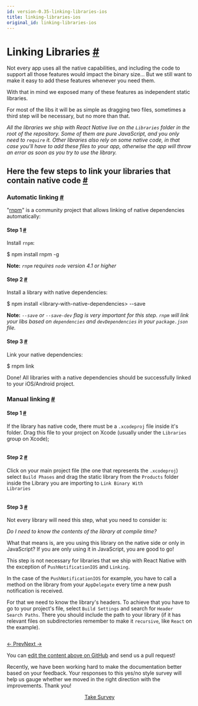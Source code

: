 ```yaml
---
id: version-0.35-linking-libraries-ios
title: linking-libraries-ios
original_id: linking-libraries-ios
---
```

<a id="content"></a><h1><a class="anchor" name="linking-libraries"></a>Linking Libraries <a class="hash-link" href="docs/linking-libraries-ios.html#linking-libraries">#</a></h1><div><p>Not every app uses all the native capabilities, and including the code to support
all those features would impact the binary size... But we still want to make it
easy to add these features whenever you need them.</p><p>With that in mind we exposed many of these features as independent static libraries.</p><p>For most of the libs it will be as simple as dragging two files, sometimes a third
step will be necessary, but no more than that.</p><p><em>All the libraries we ship with React Native live on the <code>Libraries</code> folder in
the root of the repository. Some of them are pure JavaScript, and you only need
to <code>require</code> it. Other libraries also rely on some native code, in that case
you'll have to add these files to your app, otherwise the app will throw an
error as soon as you try to use the library.</em></p><h2><a class="anchor" name="here-the-few-steps-to-link-your-libraries-that-contain-native-code"></a>Here the few steps to link your libraries that contain native code <a class="hash-link" href="docs/linking-libraries-ios.html#here-the-few-steps-to-link-your-libraries-that-contain-native-code">#</a></h2><h3><a class="anchor" name="automatic-linking"></a>Automatic linking <a class="hash-link" href="docs/linking-libraries-ios.html#automatic-linking">#</a></h3><p>"<a href="http://github.com/rnpm/rnpm" target="_blank">rnpm</a>" is a community project that allows linking of native dependencies automatically:</p><h4><a class="anchor" name="step-1"></a>Step 1 <a class="hash-link" href="docs/linking-libraries-ios.html#step-1">#</a></h4><p>Install <code>rnpm</code>:</p><div class="prism language-javascript">$ npm install rnpm <span class="token operator">-</span>g</div><p><strong>Note:</strong> <em><code>rnpm</code> requires <code>node</code> version 4.1 or higher</em></p><h4><a class="anchor" name="step-2"></a>Step 2 <a class="hash-link" href="docs/linking-libraries-ios.html#step-2">#</a></h4><p>Install a library with native dependencies:</p><div class="prism language-javascript">$ npm install &lt;library<span class="token operator">-</span><span class="token keyword">with</span><span class="token operator">-</span>native<span class="token operator">-</span>dependencies<span class="token operator">&gt;</span> <span class="token operator">--</span>save</div><p><strong>Note:</strong> <em><code>--save</code> or <code>--save-dev</code> flag is very important for this step. <code>rnpm</code> will link
your libs based on <code>dependencies</code> and <code>devDependencies</code> in your <code>package.json</code> file.</em></p><h4><a class="anchor" name="step-3"></a>Step 3 <a class="hash-link" href="docs/linking-libraries-ios.html#step-3">#</a></h4><p>Link your native dependencies:</p><div class="prism language-javascript">$ rnpm link</div><p>Done! All libraries with a native dependencies should be successfully linked to your iOS/Android project.</p><h3><a class="anchor" name="manual-linking"></a>Manual linking <a class="hash-link" href="docs/linking-libraries-ios.html#manual-linking">#</a></h3><h4><a class="anchor" name="step-1"></a>Step 1 <a class="hash-link" href="docs/linking-libraries-ios.html#step-1">#</a></h4><p>If the library has native code, there must be a <code>.xcodeproj</code> file inside it's
folder.
Drag this file to your project on Xcode (usually under the <code>Libraries</code> group
on Xcode);</p><p><img src="img/AddToLibraries.png" alt=""></p><h4><a class="anchor" name="step-2"></a>Step 2 <a class="hash-link" href="docs/linking-libraries-ios.html#step-2">#</a></h4><p>Click on your main project file (the one that represents the <code>.xcodeproj</code>)
select <code>Build Phases</code> and drag the static library from the <code>Products</code> folder
inside the Library you are importing to <code>Link Binary With Libraries</code></p><p><img src="img/AddToBuildPhases.png" alt=""></p><h4><a class="anchor" name="step-3"></a>Step 3 <a class="hash-link" href="docs/linking-libraries-ios.html#step-3">#</a></h4><p>Not every library will need this step, what you need to consider is:</p><p><em>Do I need to know the contents of the library at compile time?</em></p><p>What that means is, are you using this library on the native side or only in
JavaScript? If you are only using it in JavaScript, you are good to go!</p><p>This step is not necessary for libraries that we ship with React Native with the
exception of <code>PushNotificationIOS</code> and <code>Linking</code>.</p><p>In the case of the <code>PushNotificationIOS</code> for example, you have to call a method
on the library from your <code>AppDelegate</code> every time a new push notification is
received.</p><p>For that we need to know the library's headers. To achieve that you have to go
to your project's file, select <code>Build Settings</code> and search for <code>Header Search
Paths</code>. There you should include the path to your library (if it has relevant
files on subdirectories remember to make it <code>recursive</code>, like <code>React</code> on the
example).</p><p><img src="img/AddToSearchPaths.png" alt=""></p></div><div class="docs-prevnext"><a class="docs-prev" href="docs/native-components-ios.html#content">← Prev</a><a class="docs-next" href="docs/running-on-device-ios.html#content">Next →</a></div><p class="edit-page-block">You can <a target="_blank" href="https://github.com/facebook/react-native/blob/master/docs/LinkingLibraries.md">edit the content above on GitHub</a> and send us a pull request!</p><div class="survey"><div class="survey-image"></div><p>Recently, we have been working hard to make the documentation better based on your feedback. Your responses to this yes/no style survey will help us gauge whether we moved in the right direction with the improvements. Thank you!</p><center><a class="button" href="https://www.facebook.com/survey?oid=516954245168428">Take Survey</a></center></div>